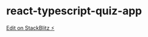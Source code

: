 # react-typescript-quiz-app

[Edit on StackBlitz ⚡️](https://stackblitz.com/edit/stackblitz-starters-4xy6mq)

